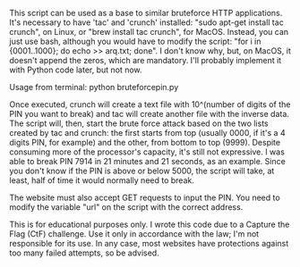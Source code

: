This script can be used as a base to similar bruteforce HTTP applications. It's necessary to have 'tac' and 'crunch' installed: "sudo apt-get install tac crunch", on Linux, or "brew install tac crunch", for MacOS. Instead, you can just use bash, although you would have to modify the script: "for i in {0001..1000}; do echo >> arq.txt; done". I don't know why, but, on MacOS, it doesn't append the zeros, which are mandatory. I'll probably implement it with Python code later, but not now.

Usage from terminal: python bruteforcepin.py

Once executed, crunch will create a text file with 10^(number of digits of the PIN you want to break) and tac will create another file with the inverse data. The script will, then, start the brute force attack based on the two lists created by tac and crunch: the first starts from top (usually 0000, if it's a 4 digits PIN, for example) and the other, from bottom to top (9999). Despite consuming more of the processor's capacity, it's still not expressive. I was able to break PIN 7914 in 21 minutes and 21 seconds, as an example. Since you don't know if the PIN is above or below 5000, the script will take, at least, half of time it would normally need to break.

The website must also accept GET requests to input the PIN. You need to modify the variable "url" on the script with the correct address.

This is for educational purposes only. I wrote this code due to a Capture the Flag (CtF) challenge. Use it only in accordance with the law; I'm not responsible for its use. In any case, most websites have protections against too many failed attempts, so be advised.
